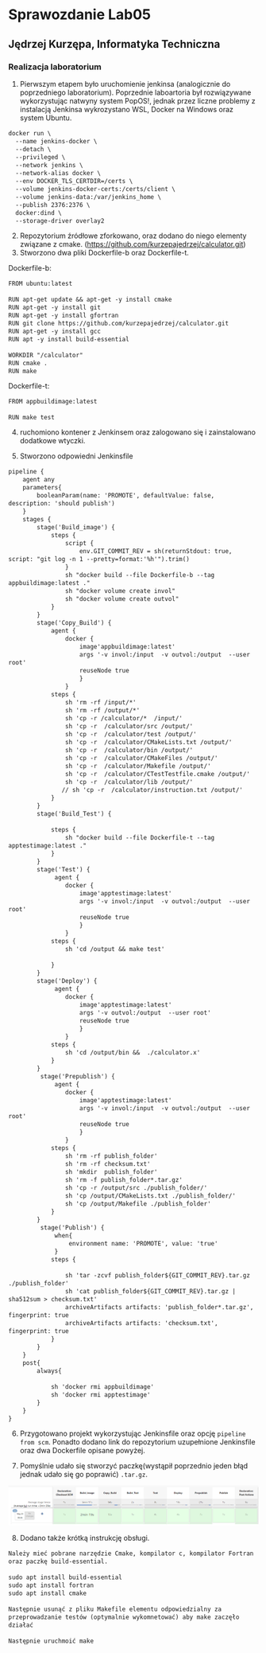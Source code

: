 # Sprawozdanie Lab05
## Jędrzej Kurzępa, Informatyka Techniczna 
### Realizacja laboratorium

1. Pierwszym etapem było uruchomienie jenkinsa (analogicznie do poprzedniego laboratorium). Poprzednie laboartoria był rozwiązywane wykorzystując natwyny system PopOS!, jednak przez liczne problemy z instalacją Jenkinsa wykrozystano WSL, Docker na Windows oraz system Ubuntu.

```
docker run \
  --name jenkins-docker \
  --detach \
  --privileged \
  --network jenkins \
  --network-alias docker \
  --env DOCKER_TLS_CERTDIR=/certs \
  --volume jenkins-docker-certs:/certs/client \
  --volume jenkins-data:/var/jenkins_home \
  --publish 2376:2376 \
  docker:dind \
  --storage-driver overlay2
```
2. Repozytorium źródłowe zforkowano, oraz dodano do niego elementy związane z cmake. (https://github.com/kurzepajedrzej/calculator.git)
3. Stworzono dwa pliki Dockerfile-b oraz Dockerfile-t.

Dockerfile-b:
```
FROM ubuntu:latest

RUN apt-get update && apt-get -y install cmake
RUN apt-get -y install git
RUN apt-get -y install gfortran 
RUN git clone https://github.com/kurzepajedrzej/calculator.git
RUN apt-get -y install gcc
RUN apt -y install build-essential

WORKDIR "/calculator"
RUN cmake .
RUN make 
```
Dockerfile-t:
```
FROM appbuildimage:latest

RUN make test

```
4. ruchomiono kontener z Jenkinsem oraz zalogowano się i zainstalowano dodatkowe wtyczki.

5. Stworzono odpowiedni Jenkinsfile

```
pipeline {
    agent any
    parameters{
        booleanParam(name: 'PROMOTE', defaultValue: false, description: 'should publish')
    }
    stages {
        stage('Build_image') {
            steps {
                script {    
                    env.GIT_COMMIT_REV = sh(returnStdout: true, script: "git log -n 1 --pretty=format:'%h'").trim()
                }
                sh "docker build --file Dockerfile-b --tag appbuildimage:latest ."
                sh "docker volume create invol"
                sh "docker volume create outvol"
            }     
        }
        stage('Copy_Build') {
            agent {
                docker {
                    image'appbuildimage:latest'
                    args '-v invol:/input  -v outvol:/output  --user root'
                    reuseNode true
                    }
                }
            steps {
                sh 'rm -rf /input/*'
                sh 'rm -rf /output/*'
                sh 'cp -r /calculator/*  /input/'
                sh 'cp -r  /calculator/src /output/'   
                sh 'cp -r  /calculator/test /output/'
                sh 'cp -r  /calculator/CMakeLists.txt /output/'
                sh 'cp -r  /calculator/bin /output/'
                sh 'cp -r  /calculator/CMakeFiles /output/'
                sh 'cp -r  /calculator/Makefile /output/'
                sh 'cp -r  /calculator/CTestTestfile.cmake /output/'
                sh 'cp -r  /calculator/lib /output/'
               // sh 'cp -r  /calculator/instruction.txt /output/'
            }
        }
        stage('Build_Test') {
        
            steps {
                sh "docker build --file Dockerfile-t --tag apptestimage:latest ."
            }
        }
        stage('Test') {
             agent {
                docker {
                    image'apptestimage:latest'
                    args '-v invol:/input  -v outvol:/output  --user root'
                    reuseNode true
                    }
                }
            steps {
                sh 'cd /output && make test' 
     
            }
        }
        stage('Deploy') {
             agent {
                docker {
                    image'apptestimage:latest'
                    args '-v outvol:/output  --user root'
                    reuseNode true
                    }
                }
            steps {
                sh 'cd /output/bin &&  ./calculator.x' 
            }
        }
         stage('Prepublish') {
             agent {
                docker {
                    image'apptestimage:latest'
                    args '-v invol:/input  -v outvol:/output  --user root'
                    reuseNode true
                    }
                }
            steps {
                sh 'rm -rf publish_folder'
                sh 'rm -rf checksum.txt'
                sh 'mkdir  publish_folder'
                sh 'rm -f publish_folder*.tar.gz'
                sh 'cp -r /output/src ./publish_folder/' 
                sh 'cp /output/CMakeLists.txt ./publish_folder/'
                sh 'cp /output/Makefile ./publish_folder'
            }
        }
         stage('Publish') {
             when{
                 environment name: 'PROMOTE', value: 'true'
             }
            steps {

                sh 'tar -zcvf publish_folder${GIT_COMMIT_REV}.tar.gz ./publish_folder'
                sh 'cat publish_folder${GIT_COMMIT_REV}.tar.gz | sha512sum > checksum.txt'
                archiveArtifacts artifacts: 'publish_folder*.tar.gz', fingerprint: true   
                archiveArtifacts artifacts: 'checksum.txt', fingerprint: true      
            }
        }
    }
    post{
        always{
           
            sh 'docker rmi appbuildimage'   
            sh 'docker rmi apptestimage'
        }
    }
}

```

6. Przygotowano projekt wykorzystując Jenkinsfile oraz opcję  `pipeline from scm`. Ponadto dodano link do repozytorium uzupełnione Jenkinsfile oraz dwa Dockerfile opisane powyżej.

7. Pomyślnie udało się stworzyć paczkę(wystąpił poprzednio jeden błąd jednak udało się go poprawić) `.tar.gz`.
   
![1](1.png)


8. Dodano także krótką instrukcję obsługi.

```
Należy mieć pobrane narzędzie Cmake, kompilator c, kompilator Fortran oraz paczkę build-essential.

sudo apt install build-essential 
sudo apt install fortran
sudo apt install cmake
 
Następnie usunąć z pliku Makefile elementu odpowiedzialny za przeprowadzanie testów (optymalnie wykomnetować) aby make zaczęło działać

Następnie uruchmoić make

```







